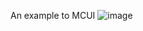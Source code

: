An example to MCUI 
![image](https://github.com/user-attachments/assets/48766a1b-642b-4b15-93d3-a7cdb71ac766)
